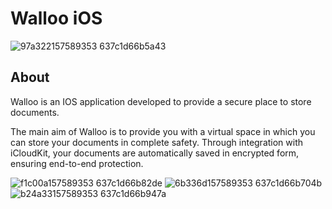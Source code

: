 # Walloo iOS

![97a322157589353 637c1d66b5a43](https://github.com/user-attachments/assets/3bd682a3-117b-4bf2-8251-f46c60fe1eb5)


## About
Walloo is an IOS application developed to provide a secure place to store documents. 

The main aim of Walloo is to provide you with a virtual space in which you can store your documents in complete safety. Through integration with iCloudKit, your documents are automatically saved in encrypted form, ensuring end-to-end protection.

![f1c00a157589353 637c1d66b82de](https://github.com/user-attachments/assets/ee23b54d-3cb1-448a-b917-fd29408b24d3)
![6b336d157589353 637c1d66b704b](https://github.com/user-attachments/assets/c8da3894-c3f4-477c-bd09-cf67f1a4ec6b)
![b24a33157589353 637c1d66b947a](https://github.com/user-attachments/assets/fbfa4276-6950-4775-b0b6-ef841a0b747a)

